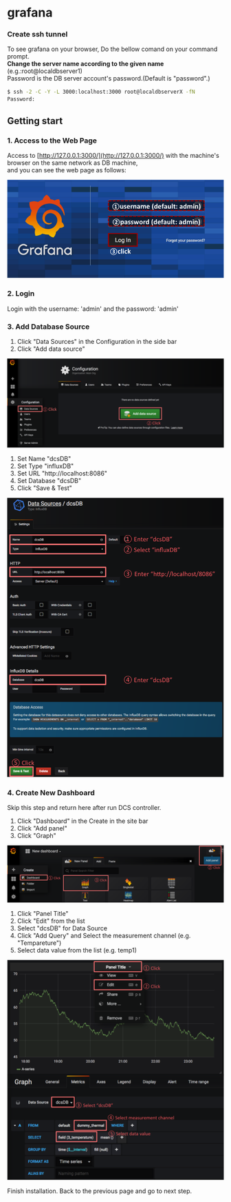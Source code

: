 # grafana

### Create ssh tunnel 
To see grafana on your browser, Do the bellow comand on your command prompt.<br>
**Change the server name according to the given name** (e.g.:root@localdbserver1)<br> 
Password is the DB server account's password.(Default is "password".)

```bash
$ ssh -2 -C -Y -L 3000:localhost:3000 root@localdbserverX -fN
Password:
```

## Getting start

### 1. Access to the Web Page

Access to [http://127.0.0.1:3000/](http://127.0.0.1:3000/) with the machine's browser on the same network as DB machine,<br>
and you can see the web page as follows:

![grafana top](images/demo_grafana_top.png)

### 2. Login

Login with the username: 'admin' and the password: 'admin'

### 3. Add Database Source

1. Click "Data Sources" in the Configuration in the side bar
2. Click "Add data source"

![grafana add db source](images/demo_grafana_db_source_1.png)

1. Set Name "dcsDB"
2. Set Type "influxDB"
3. Set URL "http://localhost:8086"
4. Set Database "dcsDB"
5. Click "Save & Test"

![grafana add db source config](images/demo_grafana_db_source_2.png)

### 4. Create New Dashboard
Skip this step and return here after run DCS controller.

1. Click "Dashboard" in the Create in the site bar
2. Click "Add panel"
3. Click "Graph"

![grafana add dashboard](images/demo_grafana_dashboard_1.png)

1. Click "Panel Title"
2. Click "Edit" from the list
3. Select "dcsDB" for Data Source
4. Click "Add Query" and Select the measurement channel (e.g. "Tempareture")
5. Select data value from the list (e.g. temp1)

![grafana add dashboard](images/demo_grafana_dashboard_2.png)

Finish installation. Back to the previous page and go to next step.

